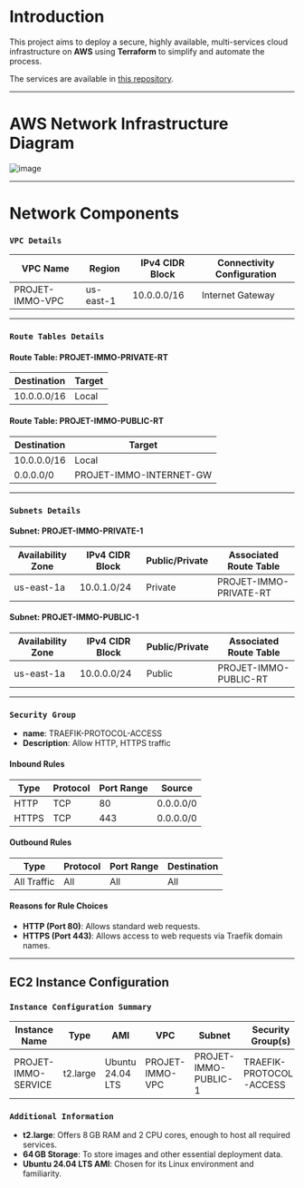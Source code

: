 # Introduction

This project aims to deploy a secure, highly available, multi-services cloud infrastructure on **AWS** using **Terraform** to simplify and automate the process.

The services are available in [this repository](https://github.com/ManasseTegGbegnohou/projetImmo-AWS-services/blob/main/compose.yml).

---

# AWS Network Infrastructure Diagram

![image](https://github.com/user-attachments/assets/a65c02aa-404f-4049-86b3-80eced293298)

---

# Network Components

### `VPC Details`

| VPC Name                    | Region     | IPv4 CIDR Block  | Connectivity Configuration    |
|-----------------------------|------------|------------------|-------------------------------|
| PROJET-IMMO-VPC             | us-east-1  | 10.0.0.0/16      | Internet Gateway              |

---

### `Route Tables Details`

#### Route Table: PROJET-IMMO-PRIVATE-RT

| Destination  | Target |
|--------------|--------|
| 10.0.0.0/16  | Local  |

#### Route Table: PROJET-IMMO-PUBLIC-RT

| Destination  | Target                               |
|--------------|--------------------------------------|
| 10.0.0.0/16  | Local                                |
| 0.0.0.0/0    | PROJET-IMMO-INTERNET-GW              |

---

### `Subnets Details`

#### Subnet: PROJET-IMMO-PRIVATE-1

| Availability Zone | IPv4 CIDR Block  | Public/Private | Associated Route Table             |
|-------------------|------------------|----------------|------------------------------------|
| us-east-1a        | 10.0.1.0/24      | Private        | PROJET-IMMO-PRIVATE-RT             |

#### Subnet: PROJET-IMMO-PUBLIC-1

| Availability Zone | IPv4 CIDR Block  | Public/Private | Associated Route Table             |
|-------------------|------------------|----------------|------------------------------------|
| us-east-1a        | 10.0.0.0/24      | Public         | PROJET-IMMO-PUBLIC-RT              |

---


### `Security Group`

- **name**: TRAEFIK-PROTOCOL-ACCESS
- **Description**: Allow HTTP, HTTPS traffic

#### Inbound Rules

| Type        | Protocol | Port Range     | Source       |
|-------------|----------|----------------|--------------|
| HTTP        | TCP      | 80             | 0.0.0.0/0    |
| HTTPS       | TCP      | 443            | 0.0.0.0/0    |

#### Outbound Rules

| Type          | Protocol | Port Range     | Destination  |
|---------------|----------|----------------|--------------|
| All Traffic   | All      | All            | All          |

#### Reasons for Rule Choices

- **HTTP (Port 80)**: Allows standard web requests.
- **HTTPS (Port 443)**: Allows access to web requests via Traefik domain names.

---

## EC2 Instance Configuration

### `Instance Configuration Summary`

| Instance Name                    | Type       | AMI              | VPC                          | Subnet                    | Security Group(s)       |
|----------------------------------|------------|------------------|------------------------------|---------------------------|-------------------------|
| PROJET-IMMO-SERVICE              | t2.large   | Ubuntu 24.04 LTS | PROJET-IMMO-VPC              | PROJET-IMMO-PUBLIC-1      | TRAEFIK-PROTOCOL-ACCESS |

### `Additional Information`

- **t2.large**: Offers 8 GB RAM and 2 CPU cores, enough to host all required services.  
- **64 GB Storage**: To store images and other essential deployment data.  
- **Ubuntu 24.04 LTS AMI**: Chosen for its Linux environment and familiarity.
